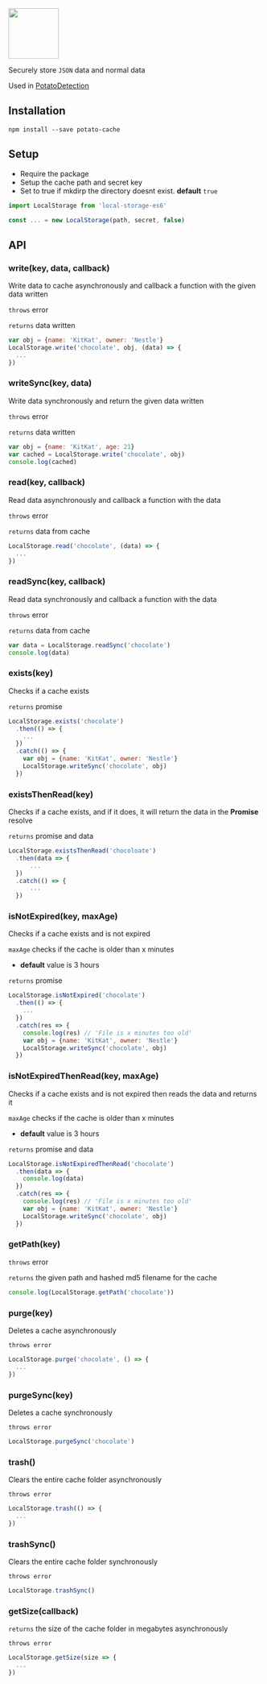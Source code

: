 <img width="100" src="https://raw.githubusercontent.com/feross/standard/master/sticker.png" />

Securely store ```JSON``` data and normal data

Used in [PotatoDetection](https://npmjs.com/package/potato-detection)

## Installation ##
```
npm install --save potato-cache
```

## Setup ##
* Require the package
* Setup the cache path and secret key
* Set to true if mkdirp the directory doesnt exist. **default** ```true```
```javascript
import LocalStorage from 'local-storage-es6'

const ... = new LocalStorage(path, secret, false)
```

## API ##

### write(key, data, callback) ###
Write data to cache asynchronously and callback a function with the given data written

```throws``` error

```returns``` data written

```javascript
var obj = {name: 'KitKat', owner: 'Nestle'}
LocalStorage.write('chocolate', obj, (data) => {
  ...
})
```

### writeSync(key, data) ###
Write data synchronously and return the given data written

```throws``` error

```returns``` data written

```javascript
var obj = {name: 'KitKat', age: 21}
var cached = LocalStorage.write('chocolate', obj)
console.log(cached)
```

### read(key, callback) ###
Read data asynchronously and callback a function with the data

```throws``` error

```returns``` data from cache

```javascript
LocalStorage.read('chocolate', (data) => {
  ...
})
```

### readSync(key, callback) ###
Read data synchronously and callback a function with the data

```throws``` error

```returns``` data from cache

```javascript
var data = LocalStorage.readSync('chocolate')
console.log(data)
```

### exists(key) ###
Checks if a cache exists

```returns``` promise

```javascript
LocalStorage.exists('chocolate')
  .then(() => {
    ...
  })
  .catch(() => {
    var obj = {name: 'KitKat', owner: 'Nestle'}
    LocalStorage.writeSync('chocolate', obj)
  })
```

### existsThenRead(key) ###
Checks if a cache exists, and if it does, it will return the data in the **Promise** resolve

```returns``` promise and data

```javascript
LocalStorage.existsThenRead('chocoloate')
  .then(data => {
      ...
  })
  .catch(() => {
      ...
  })
```

### isNotExpired(key, maxAge)
Checks if a cache exists and is not expired

```maxAge``` checks if the cache is older than x minutes
  * **default** value is 3 hours

```returns``` promise

```javascript
LocalStorage.isNotExpired('chocolate')
  .then(() => {
    ...
  })
  .catch(res => {
    console.log(res) // 'File is x minutes too old'
    var obj = {name: 'KitKat', owner: 'Nestle'}
    LocalStorage.writeSync('chocolate', obj)
  })
```

### isNotExpiredThenRead(key, maxAge)
Checks if a cache exists and is not expired then reads the data and returns it

```maxAge``` checks if the cache is older than x minutes
  * **default** value is 3 hours

```returns``` promise and data

```javascript
LocalStorage.isNotExpiredThenRead('chocolate')
  .then(data => {
    console.log(data)
  })
  .catch(res => {
    console.log(res) // 'File is x minutes too old'
    var obj = {name: 'KitKat', owner: 'Nestle'}
    LocalStorage.writeSync('chocolate', obj)
  })
```

### getPath(key) ###
```throws``` error

```returns``` the given path and hashed md5 filename for the cache

```javascript
console.log(LocalStorage.getPath('chocolate'))
```

### purge(key) ###
Deletes a cache asynchronously

```throws error```

```javascript
LocalStorage.purge('chocolate', () => {
  ...
})
```

### purgeSync(key) ###
Deletes a cache synchronously

```throws error```

```javascript
LocalStorage.purgeSync('chocolate')
```

### trash() ###
Clears the entire cache folder asynchronously

```throws error```

```javascript
LocalStorage.trash(() => {
  ...
})
```

### trashSync() ###
Clears the entire cache folder synchronously

```throws error```

```javascript
LocalStorage.trashSync()
```

### getSize(callback) ###
```returns``` the size of the cache folder in megabytes asynchronously

```throws error```

```javascript
LocalStorage.getSize(size => {
  ...
})
```
